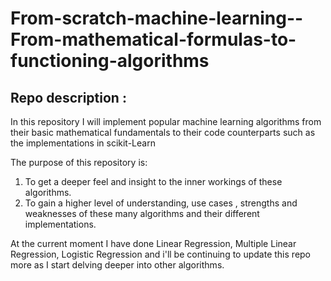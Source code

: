 # From-scratch-machine-learning--From-mathematical-formulas-to-functioning-algorithms
## Repo description : 
In this repository I will implement popular machine learning algorithms from their basic mathematical fundamentals to their code counterparts such as the implementations in scikit-Learn

The purpose of this repository is:

1. To get a deeper feel and insight to the inner workings of these algorithms.
2. To gain a higher level of understanding, use cases , strengths and weaknesses of these many algorithms and their different implementations.

At the current moment I have done Linear Regression, Multiple Linear Regression, Logistic Regression and i'll be continuing to update this repo more as I start delving deeper into other algorithms.
